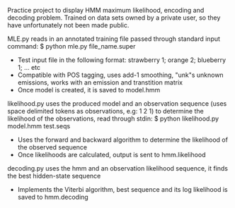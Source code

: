Practice project to display HMM maximum likelihood, encoding and decoding problem. Trained on data sets owned by a private user, so they have unfortunately not been made public. 

MLE.py reads in an annotated training file passed through standard input command: $ python mle.py file_name.super
- Test input file in the following format: strawberry 1; orange 2; blueberry 1; ... etc
- Compatible with POS tagging, uses add-1 smoothing, "unk"s unknown emissions, works with an emission and transtition matrix
- Once model is created, it is saved to model.hmm

likelihood.py uses the produced model and an observation sequence (uses space delimited tokens as observations, e.g: 1 2 1) to determine the likelihood of the observations, read through stdin: $ python likelihood.py model.hmm test.seqs
- Uses the forward and backward algorithm to determine the likelihood of the observed sequence
- Once likelihoods are calculated, output is sent to hmm.likelihood

decoding.py uses the hmm and an observation likelihood sequence, it finds the best hidden-state sequence
- Implements the Viterbi algorithm, best sequence and its log likelihood is saved to hmm.decoding

